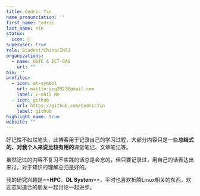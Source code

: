 ```yaml
---
title: Cedric Yin
name_pronunciation: ''
first_name: Cedric
last_name: Yin
status:
  icon: 🫡
superuser: true
role: Student/China/INTJ
organizations:
  - name: USTC & ICT-CAS
    url: ""
bio: ''
profiles:
  - icon: at-symbol
    url: mailto:ysq2023@gmail.com
    label: E-mail Me
  - icon: github
    url: https://github.com/CedricYin
    label: github
highlight_name: true
website: ""
---
```


好记性不如烂笔头，此博客用于记录自己的学习过程，大部分内容只是一些**总结式的、对我个人来说比较有用的**课堂笔记、文章笔记等。

虽然记过的内容不复习不实践的话总是会忘的，但只要记录过，用自己的话表达出来过，对于知识的理解总归是好的。

我的研究兴趣是==**HPC**、**DL System**==，平时也喜欢折腾Linux相关的东西，欢迎志同道合的朋友一起讨论一起进步。